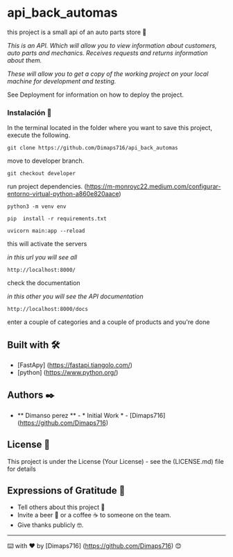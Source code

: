# api_back_automas

this project is a small api of an auto parts store 🚀

_This is an API. Which will allow you to view information about customers, auto parts and mechanics. Receives requests and returns information about them._

_These will allow you to get a copy of the working project on your local machine for development and testing._

See Deployment for information on how to deploy the project.


### Instalación 🔧

In the terminal located in the folder where you want to save this project, execute the following.
```
git clone https://github.com/Dimaps716/api_back_automas
```
move to developer branch.
```
git checkout developer
```
run project dependencies.
(https://m-monroyc22.medium.com/configurar-entorno-virtual-python-a860e820aace)
```
python3 -m venv env

pip  install -r requirements.txt

uvicorn main:app --reload
```
this will activate the servers

_in this url you will see all_

```
http://localhost:8000/
```
check the documentation

_in this other you will see the API documentation_
```
http://localhost:8000/docs
```
enter a couple of categories and a couple of products and you're done
## Built with 🛠️


* [FastApy] (https://fastapi.tiangolo.com/)
* [python] (https://www.python.org/)


## Authors ✒️


* ** Dimanso perez ** - * Initial Work * - [Dimaps716] (https://github.com/Dimaps716)


## License 📄

This project is under the License (Your License) - see the  (LICENSE.md) file for details

## Expressions of Gratitude 🎁

* Tell others about this project 📢
* Invite a beer 🍺 or a coffee ☕ to someone on the team.
* Give thanks publicly 🤓.




---
⌨️ with ❤️ by [Dimaps716] (https://github.com/Dimaps716) 😊